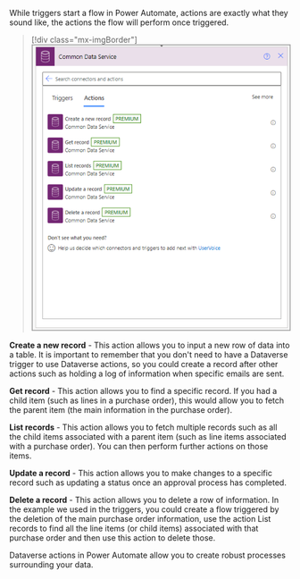 While triggers start a flow in Power Automate, actions are exactly what they sound like, the actions the flow will perform once triggered.

> [!div class="mx-imgBorder"]
> [![Screenshot of the Dataverse actions.](../media/dataverse-actions.png)](../media/dataverse-actions.png#lightbox)

**Create a new record** - This action allows you to input a new row of data into a table. It is important to remember that you don't need to have a Dataverse trigger to use Dataverse actions, so you could create a record after other actions such as holding a log of information when specific emails are sent.

**Get record** - This action allows you to find a specific record. If you had a child item (such as lines in a purchase order), this would allow you to fetch the parent item (the main information in the purchase order).

**List records** - This action allows you to fetch multiple records such as all the child items associated with a parent item (such as line items associated with a purchase order). You can then perform further actions on those items.

**Update a record** - This action allows you to make changes to a specific record such as updating a status once an approval process has completed.

**Delete a record** - This action allows you to delete a row of information. In the example we used in the triggers, you could create a flow triggered by the deletion of the main purchase order information, use the action List records to find all the line items (or child items) associated with that purchase order and then use this action to delete those.

Dataverse actions in Power Automate allow you to create robust processes surrounding your data.
